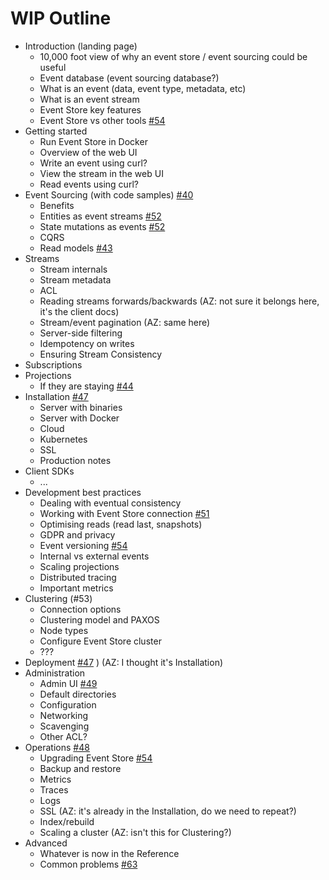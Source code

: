 # WIP Outline

- Introduction (landing page)
  - 10,000 foot view of why an event store / event sourcing could be useful
  - Event database (event sourcing database?)
  - What is an event (data, event type, metadata, etc)
  - What is an event stream
  - Event Store key features
  - Event Store vs other tools [#54](https://github.com/EventStore/documentation-next/issues/54)
- Getting started
  - Run Event Store in Docker
  - Overview of the web UI
  - Write an event using curl?
  - View the stream in the web UI
  - Read events using curl?
- Event Sourcing (with code samples) [#40](https://github.com/EventStore/documentation-next/issues/40)
  - Benefits
  - Entities as event streams [#52](https://github.com/EventStore/documentation-next/issues/52)
  - State mutations as events [#52](https://github.com/EventStore/documentation-next/issues/52)
  - CQRS
  - Read models [#43](https://github.com/EventStore/documentation-next/issues/43)
- Streams
  - Stream internals
  - Stream metadata
  - ACL
  - Reading streams forwards/backwards (AZ: not sure it belongs here, it's
   the client docs)
  - Stream/event pagination (AZ: same here)
  - Server-side filtering
  - Idempotency on writes
  - Ensuring Stream Consistency
- Subscriptions
- Projections
  - If they are staying [#44](https://github.com/EventStore/documentation-next/issues/44)
- Installation [#47](https://github.com/EventStore/documentation-next/issues/47)
  - Server with binaries
  - Server with Docker
  - Cloud
  - Kubernetes
  - SSL
  - Production notes
- Client SDKs
  - ...
- Development best practices
  - Dealing with eventual consistency
  - Working with Event Store connection [#51](https://github.com/EventStore/documentation-next/issues/51)
  - Optimising reads (read last, snapshots)
  - GDPR and privacy
  - Event versioning [#54](https://github.com/EventStore/documentation-next/issues/54)
  - Internal vs external events
  - Scaling projections
  - Distributed tracing
  - Important metrics
- Clustering (#53)
  - Connection options  
  - Clustering model and PAXOS
  - Node types
  - Configure Event Store cluster
  - ???
- Deployment [#47](https://github.com/EventStore/documentation-next/issues/47)
) (AZ: I thought it's Installation)
- Administration
  - Admin UI [#49](https://github.com/EventStore/documentation-next/issues/49)
  - Default directories
  - Configuration
  - Networking
  - Scavenging
  - Other ACL?
- Operations [#48](https://github.com/EventStore/documentation-next/issues/48)
  - Upgrading Event Store [#54](https://github.com/EventStore/documentation-next/issues/54)
  - Backup and restore
  - Metrics
  - Traces
  - Logs
  - SSL (AZ: it's already in the Installation, do we need to repeat?)
  - Index/rebuild
  - Scaling a cluster (AZ: isn't this for Clustering?)
- Advanced
  - Whatever is now in the Reference
  - Common problems [#63](https://github.com/EventStore/documentation-next/issues/63)
